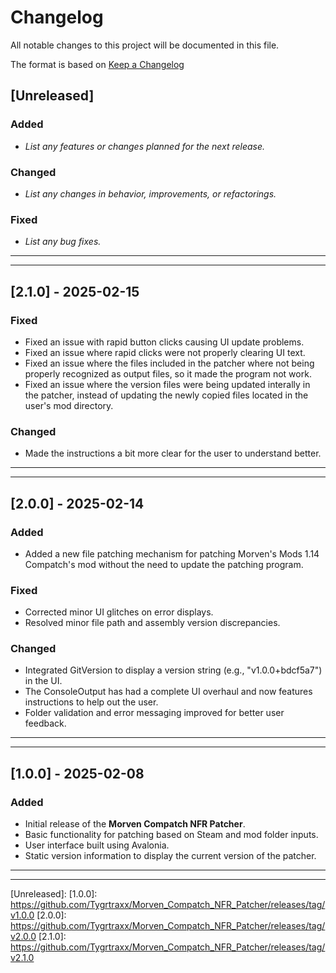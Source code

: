 # Changelog

All notable changes to this project will be documented in this file.

The format is based on [Keep a Changelog](https://keepachangelog.com/)

## [Unreleased]
### Added
- _List any features or changes planned for the next release._

### Changed
- _List any changes in behavior, improvements, or refactorings._

### Fixed
- _List any bug fixes._

------------------------------------------------------------------------------------------------

------------------------------------------------------------------------------------------------

## [2.1.0] - 2025-02-15

### Fixed
- Fixed an issue with rapid button clicks causing UI update problems.
- Fixed an issue where rapid clicks were not properly clearing UI text.
- Fixed an issue where the files included in the patcher where not being properly recognized as output files, so it made the program not work.
- Fixed an issue where the version files were being updated interally in the patcher, instead of updating the newly copied files located in the user's mod directory.

### Changed
- Made the instructions a bit more clear for the user to understand better.
------------------------------------------------------------------------------------------------

------------------------------------------------------------------------------------------------

## [2.0.0] - 2025-02-14
### Added
- Added a new file patching mechanism for patching Morven's Mods 1.14 Compatch's mod without the need to update the patching program.

### Fixed
- Corrected minor UI glitches on error displays.
- Resolved minor file path and assembly version discrepancies.

### Changed
- Integrated GitVersion to display a version string (e.g., "v1.0.0+bdcf5a7") in the UI.
- The ConsoleOutput has had a complete UI overhaul and now features instructions to help out the user.
- Folder validation and error messaging improved for better user feedback.
------------------------------------------------------------------------------------------------

------------------------------------------------------------------------------------------------

## [1.0.0] - 2025-02-08
### Added
- Initial release of the **Morven Compatch NFR Patcher**.
- Basic functionality for patching based on Steam and mod folder inputs.
- User interface built using Avalonia.
- Static version information to display the current version of the patcher.
------------------------------------------------------------------------------------------------

------------------------------------------------------------------------------------------------

[Unreleased]:
[1.0.0]: https://github.com/Tygrtraxx/Morven_Compatch_NFR_Patcher/releases/tag/v1.0.0 
[2.0.0]: https://github.com/Tygrtraxx/Morven_Compatch_NFR_Patcher/releases/tag/v2.0.0
[2.1.0]: https://github.com/Tygrtraxx/Morven_Compatch_NFR_Patcher/releases/tag/v2.1.0